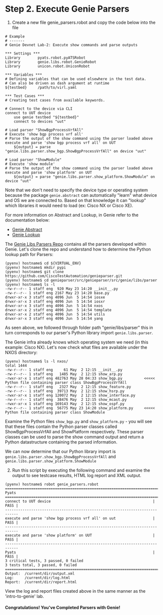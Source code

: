 # Step 2. Execute Genie Parsers

1. Create a new file genie_parsers.robot and copy the code below into the file

```
# Example
# -------
# Genie Devnet Lab-2: Execute show commands and parse outputs

*** Settings ***
Library        pyats.robot.pyATSRobot
Library        genie.libs.robot.GenieRobot
Library        unicon.robot.UniconRobot

*** Variables ***
# Defining variables that can be used elsewhere in the test data.
# Can also be driven as dash argument at runtime
${testbed}     /path/to/virl.yaml

*** Test Cases ***
# Creating test cases from available keywords.

# Connect to the device via CLI
connect to UUT device
    use genie testbed "${testbed}"
    connect to devices "uut"

# Load parser "ShowBgpProcessVrfAll"
# Execute 'show bgp process vrf all'
# Parse the output of the show command using the parser loaded above
execute and parse 'show bgp process vrf all' on UUT
    ${output} = parse "genie.libs.parser.show_bgp.ShowBgpProcessVrfAll" on device "uut"

# Load parser "ShowModule"
# Execute 'show module'
# Parse the output of the show command using the parser loaded above
execute and parse 'show platform' on UUT
    ${output} = parse "genie.libs.parser.show_platform.ShowModule" on device "uut"
```

Note that we don't need to specify the device type or operating system because the package `genie.abstract` can automatically "learn" what device and OS we are connected to. Based on that knowledge it can "lookup" which libraries it would need to load (ex: Cisco NX or Cisco XE).

For more information on Abstract and Lookup, in Genie refer to the documentation below:
- [Genie Abstract](https://pubhub.devnetcloud.com/media/pyats-packages/docs/abstract/introduction.html)
- [Genie Lookup](https://pubhub.devnetcloud.com/media/pyats-packages/docs/abstract/lookup_class.html)

The [Genie Libs Parsers Repo](https://github.com/CiscoTestAutomation/genieparser) contains all the parsers developed within Genie. Let's clone the repo and understand how to determine the Python lookup path for Parsers:

```
(pyenv) hostname$ cd ${VIRTUAL_ENV}
(pyenv) hostname$ mkdir pypi
(pyenv) hostname$ git clone https://github.com/CiscoTestAutomation/genieparser.git
(pyenv) hostname$ cd genieparser/src/genieparser/src/genie/libs/parser
(pyenv) hostname$ ls -l
-rw-r--r-- 1 staff eng  920 May 23 14:20 __init__.py
-rw-r--r-- 1 staff eng 2167 May 23 14:20 base.py
drwxr-xr-x 3 staff eng 4096 Jun  5 14:54 iosxe
drwxr-xr-x 3 staff eng 4096 Jun  5 14:54 iosxr
drwxr-xr-x 3 staff eng 4096 Jun  5 14:54 nxos
drwxr-xr-x 2 staff eng 4096 Jun  5 14:54 template
drwxr-xr-x 2 staff eng 4096 Jun  5 14:54 utils
drwxr-xr-x 3 staff eng 4096 Jun  5 14:54 yang
```

As seen above, we followed through folder path "genie/libs/parser" this in turn corresponds to our parser's Python library import `genie.libs.parser`.

The Genie infra already knows which operating system we need (in this example: Cisco NX). Let's now check what files are available under the NXOS directory:

```
(pyenv) hostname$ ls -l nxos/
total 1444
-rw-r--r-- 1 staff eng     61 May  2 12:15 __init__.py
-rw-r--r-- 1 staff eng   1485 May  2 12:15 show_arp.py
-rwxr-xr-x 1 staff eng 482763 May 28 04:33 show_bgp.py          <<<<< Python file containing parser class ShowBgpProcessVrfAll
-rw-r--r-- 1 staff eng   2327 May  2 12:15 show_feature.py
-rw-r--r-- 1 staff eng  39713 May  2 12:15 show_hsrp.py
-rwxr-xr-x 1 staff eng 120072 May  2 12:15 show_interface.py
-rw-r--r-- 1 staff eng  38476 May  2 12:15 show_mcast.py
-rwxr-xr-x 1 staff eng 169143 May  2 12:15 show_ospf.py
-rw-r--r-- 1 staff eng  56775 May 23 14:20 show_platform.py     <<<<< Python file containing parser class ShowModule
```

Examine the Python files `show_bgp.py` and `show_platform.py` - you will see that these files contain the Python parser classes called ShowBgpProcessVrfAll and ShowPlatform respectively. These parser classes can be used to parse the show command output and return a Python datastructure containing the parsed information.

We can now determine that our Python library import is `genie.libs.parser.show_bgp.ShowBgpProcessVrfAll` and `genie.libs.parser.show_platform.ShowModule`


2. Run this script by executing the following command and examine the output to see testcase results, HTML log report and XML output.

```
(pyenv) hostname$ robot genie_parsers.robot
============================================================================
Pyats                                                                         
============================================================================
connect to UUT device                                               | PASS |
----------------------------------------------------------------------------
execute and parse 'show bgp process vrf all' on uut                 | PASS |
----------------------------------------------------------------------------
execute and parse 'show platform' on UUT                            | PASS |
----------------------------------------------------------------------------
Pyats                                                               | PASS |
3 critical tests, 3 passed, 0 failed
3 tests total, 3 passed, 0 failed
===========================================================================
Output:  /current/dir/output.xml
Log:     /current/dir/log.html
Report:  /current/dir/report.html
```

View the log and report files created above in the same manner as the 'intro-to-genie' lab.


#### Congratulations! You've Completed Parsers with Genie!

